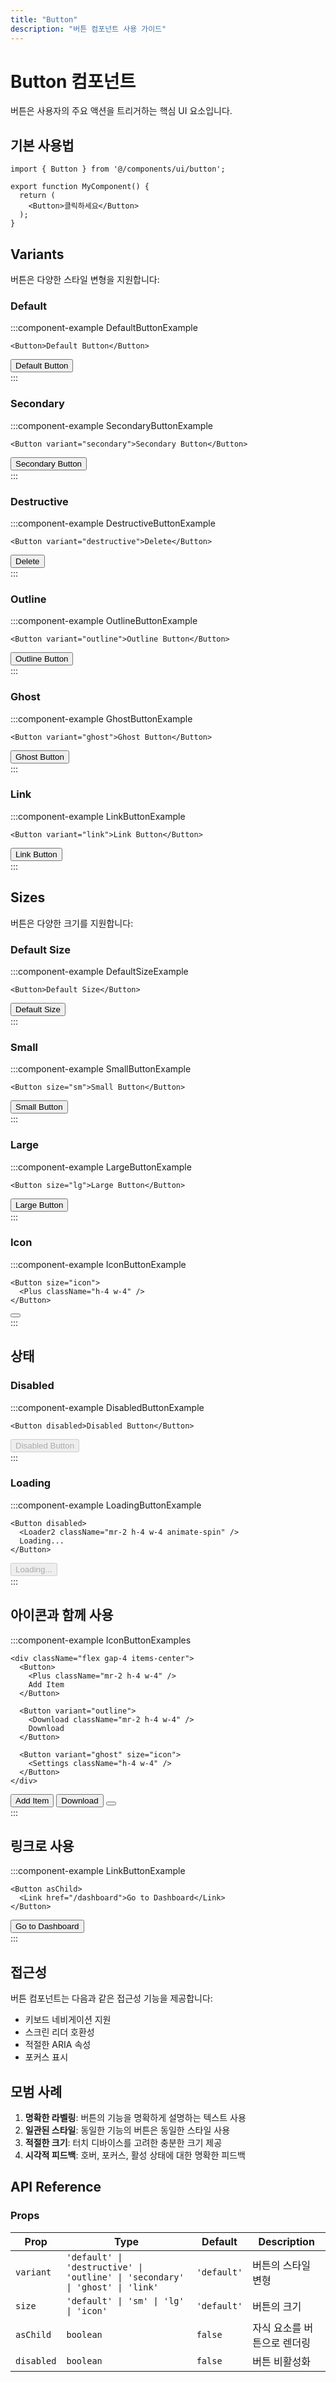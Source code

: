 ```yaml
---
title: "Button"
description: "버튼 컴포넌트 사용 가이드"
---
```


# Button 컴포넌트

버튼은 사용자의 주요 액션을 트리거하는 핵심 UI 요소입니다.

## 기본 사용법

```tsx
import { Button } from '@/components/ui/button';

export function MyComponent() {
  return (
    <Button>클릭하세요</Button>
  );
}
```

## Variants

버튼은 다양한 스타일 변형을 지원합니다:

### Default

:::component-example DefaultButtonExample
```tsx
<Button>Default Button</Button>
```

<div>
<Button>Default Button</Button>
</div>
:::

### Secondary

:::component-example SecondaryButtonExample
```tsx
<Button variant="secondary">Secondary Button</Button>
```

<div>
<Button variant="secondary">Secondary Button</Button>
</div>
:::

### Destructive

:::component-example DestructiveButtonExample
```tsx
<Button variant="destructive">Delete</Button>
```

<div>
<Button variant="destructive">Delete</Button>
</div>
:::

### Outline

:::component-example OutlineButtonExample
```tsx
<Button variant="outline">Outline Button</Button>
```

<div>
<Button variant="outline">Outline Button</Button>
</div>
:::

### Ghost

:::component-example GhostButtonExample
```tsx
<Button variant="ghost">Ghost Button</Button>
```

<div>
<Button variant="ghost">Ghost Button</Button>
</div>
:::

### Link

:::component-example LinkButtonExample
```tsx
<Button variant="link">Link Button</Button>
```

<div>
<Button variant="link">Link Button</Button>
</div>
:::

## Sizes

버튼은 다양한 크기를 지원합니다:

### Default Size

:::component-example DefaultSizeExample
```tsx
<Button>Default Size</Button>
```

<div>
<Button>Default Size</Button>
</div>
:::

### Small

:::component-example SmallButtonExample
```tsx
<Button size="sm">Small Button</Button>
```

<div>
<Button size="sm">Small Button</Button>
</div>
:::

### Large

:::component-example LargeButtonExample
```tsx
<Button size="lg">Large Button</Button>
```

<div>
<Button size="lg">Large Button</Button>
</div>
:::

### Icon

:::component-example IconButtonExample
```tsx
<Button size="icon">
  <Plus className="h-4 w-4" />
</Button>
```

<div>
<Button size="icon">
  <Plus className="h-4 w-4" />
</Button>
</div>
:::

## 상태

### Disabled

:::component-example DisabledButtonExample
```tsx
<Button disabled>Disabled Button</Button>
```

<div>
<Button disabled>Disabled Button</Button>
</div>
:::

### Loading

:::component-example LoadingButtonExample
```tsx
<Button disabled>
  <Loader2 className="mr-2 h-4 w-4 animate-spin" />
  Loading...
</Button>
```

<div>
<Button disabled>
  <Loader2 className="mr-2 h-4 w-4 animate-spin" />
  Loading...
</Button>
</div>
:::

## 아이콘과 함께 사용

:::component-example IconButtonExamples
```tsx
<div className="flex gap-4 items-center">
  <Button>
    <Plus className="mr-2 h-4 w-4" />
    Add Item
  </Button>
  
  <Button variant="outline">
    <Download className="mr-2 h-4 w-4" />
    Download
  </Button>
  
  <Button variant="ghost" size="icon">
    <Settings className="h-4 w-4" />
  </Button>
</div>
```

<div className="flex gap-4 items-center">
  <Button>
    <Plus className="mr-2 h-4 w-4" />
    Add Item
  </Button>
  
  <Button variant="outline">
    <Download className="mr-2 h-4 w-4" />
    Download
  </Button>
  
  <Button variant="ghost" size="icon">
    <Settings className="h-4 w-4" />
  </Button>
</div>
:::

## 링크로 사용

:::component-example LinkButtonExample
```tsx
<Button asChild>
  <Link href="/dashboard">Go to Dashboard</Link>
</Button>
```

<div>
<Button asChild>
  <Link href="/dashboard">Go to Dashboard</Link>
</Button>
</div>
:::

## 접근성

버튼 컴포넌트는 다음과 같은 접근성 기능을 제공합니다:

- 키보드 네비게이션 지원
- 스크린 리더 호환성
- 적절한 ARIA 속성
- 포커스 표시

## 모범 사례

1. **명확한 라벨링**: 버튼의 기능을 명확하게 설명하는 텍스트 사용
2. **일관된 스타일**: 동일한 기능의 버튼은 동일한 스타일 사용
3. **적절한 크기**: 터치 디바이스를 고려한 충분한 크기 제공
4. **시각적 피드백**: 호버, 포커스, 활성 상태에 대한 명확한 피드백

## API Reference

### Props

| Prop | Type | Default | Description |
|------|------|---------|-------------|
| `variant` | `'default' \| 'destructive' \| 'outline' \| 'secondary' \| 'ghost' \| 'link'` | `'default'` | 버튼의 스타일 변형 |
| `size` | `'default' \| 'sm' \| 'lg' \| 'icon'` | `'default'` | 버튼의 크기 |
| `asChild` | `boolean` | `false` | 자식 요소를 버튼으로 렌더링 |
| `disabled` | `boolean` | `false` | 버튼 비활성화 |
